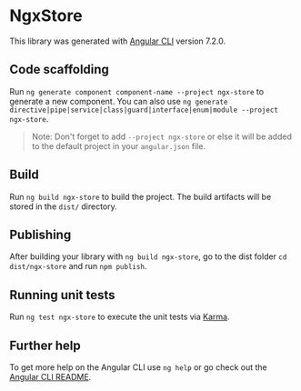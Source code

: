 # NgxStore

This library was generated with [Angular CLI](https://github.com/angular/angular-cli) version 7.2.0.

## Code scaffolding

Run `ng generate component component-name --project ngx-store` to generate a new component. You can also use `ng generate directive|pipe|service|class|guard|interface|enum|module --project ngx-store`.
> Note: Don't forget to add `--project ngx-store` or else it will be added to the default project in your `angular.json` file. 

## Build

Run `ng build ngx-store` to build the project. The build artifacts will be stored in the `dist/` directory.

## Publishing

After building your library with `ng build ngx-store`, go to the dist folder `cd dist/ngx-store` and run `npm publish`.

## Running unit tests

Run `ng test ngx-store` to execute the unit tests via [Karma](https://karma-runner.github.io).

## Further help

To get more help on the Angular CLI use `ng help` or go check out the [Angular CLI README](https://github.com/angular/angular-cli/blob/master/README.md).
